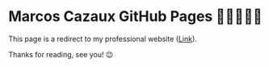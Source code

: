 # Marcos Cazaux GitHub Pages 👋🏼👨🏻‍💻
This page is a redirect to my professional website (<a href="https://marcoscazaux.com">Link</a>).

Thanks for reading, see you! 😉
